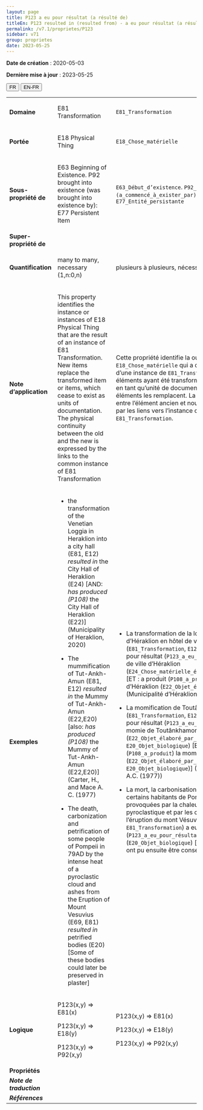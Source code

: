 ```yaml
---
layout: page
title: P123 a eu pour résultat (a résulté de)
titleEn: P123 resulted in (resulted from) - a eu pour résultat (a résulté de)
permalink: /v7.1/proprietes/P123
sidebar: v71
group: proprietes
date: 2023-05-25
---
```


**Date de création** : 2020-05-03

**Dernière mise à jour** : 2023-05-25

<div class="lang-buttons">
 <button id="fr" class="activate">FR</button>
 <button id="en-fr">EN-FR</button>
</div>

<table>
<tbody>
<tr>
<td><strong>Domaine</strong></td>
<td class="en">
<p>E81 Transformation</p>
</td>
<td>
<p><code class="language-plaintext highlighter-rouge">E81_Transformation</code></p>
</td>
</tr>
<tr>
<td><strong>Portée</strong></td>
<td class="en">
<p>E18 Physical Thing</p>
</td>
<td>
<p><code class="language-plaintext highlighter-rouge">E18_Chose_matérielle</code> </p>
</td>
</tr>
<tr>
<td><strong>Sous-propriété de</strong></td>
<td class="en">
<p>E63 Beginning of Existence. P92 brought into existence (was brought into existence by): E77 Persistent Item</p>
</td>
<td>
<p><code class="language-plaintext highlighter-rouge">E63_Début_d’existence</code>. <code class="language-plaintext highlighter-rouge">P92_a_fait_exister (a_commencé_à_exister_par)</code><code class="language-plaintext highlighter-rouge"> </code>: <code class="language-plaintext highlighter-rouge">E77_Entité_persistante</code>  </p>
</td>
</tr>
<tr>
<td><strong>Super-propriété de</strong></td>
<td class="en">
</td>
<td>
</td>
</tr>
<tr>
<td><strong>Quantification</strong></td>
<td class="en">
<p>many to many, necessary (1,n:0,n)</p>
</td>
<td>
<p>plusieurs à plusieurs, nécessaire (1,n:0,n)</p>
</td>
</tr>
<tr>
<td><strong>Note d’application</strong></td>
<td class="en">
<p>This property identifies the instance or instances of E18 Physical Thing that are the result of an instance of E81 Transformation. New items replace the transformed item or items, which cease to exist as units of documentation. The physical continuity between the old and the new is expressed by the links to the common instance of E81 Transformation</p>
</td>
<td>
<p>Cette propriété identifie la ou les instances de <code class="language-plaintext highlighter-rouge">E18_Chose_matérielle</code> qui a ou qui ont résulté d’une instance de <code class="language-plaintext highlighter-rouge">E81_Transformation</code>. Le ou les éléments ayant été transformés cessent d’exister en tant qu’unité de documentation et de nouveaux éléments les remplacent. La continuité physique entre l’élément ancien et nouveau est exprimée par les liens vers l’instance commune de <code class="language-plaintext highlighter-rouge">E81_Transformation</code>.</p>
</td>
</tr>
<tr>
<td><strong>Exemples</strong></td>
<td class="en">
<ul>
<li><p>the transformation of the Venetian Loggia in Heraklion into a city hall (E81, E12) <em>resulted in</em> the City Hall of Heraklion (E24) [AND: <em>has produced (P108) </em>the City Hall of Heraklion (E22)] (Municipality of Heraklion, 2020)</p>
</li>
<li><p>The mummification of Tut-Ankh-Amun (E81, E12) <em>resulted in</em> the Mummy of Tut-Ankh-Amun (E22,E20) [also: <em>has produced (P108) </em>the Mummy of Tut-Ankh-Amun (E22,E20)] (Carter, H., and Mace A. C. (1977)</p>
</li>
<li><p>The death, carbonization and petrification of some people of Pompeii in 79AD by the intense heat of a pyroclastic cloud and ashes from the Eruption of Mount Vesuvius (E69, E81) <em>resulted in</em> petrified bodies (E20) [Some of these bodies could later be preserved in plaster]</p>
</li>
</ul>
</td>
<td>
<ul>
<li><p>La transformation de la loggia vénitienne d’Héraklion en hôtel de ville (<code class="language-plaintext highlighter-rouge">E81_Transformation</code>, <code class="language-plaintext highlighter-rouge">E12_Production</code>) a eu pour résultat (<code class="language-plaintext highlighter-rouge">P123_a_eu_pour_résultat</code>) l’hôtel de ville d’Héraklion (<code class="language-plaintext highlighter-rouge">E24_Chose_matérielle_élaborée_par_l’humain</code>) [ET : a produit (<code class="language-plaintext highlighter-rouge">P108_a_produit</code>) l’hôtel de ville d’Héraklion (<code class="language-plaintext highlighter-rouge">E22_Objet_élaboré_par_l’humain</code>)] (Municipalité d’Héraklion, 2020)</p>
</li>
<li><p>La momification de Toutânkhamon (<code class="language-plaintext highlighter-rouge">E81_Transformation</code>, <code class="language-plaintext highlighter-rouge">E12_Production</code>) a eu pour résultat (<code class="language-plaintext highlighter-rouge">P123_a_eu_pour_résultat</code>) la momie de Toutânkhamon (<code class="language-plaintext highlighter-rouge">E22_Objet_élaboré_par_l’humain</code>, <code class="language-plaintext highlighter-rouge">E20_Objet_biologique</code>) [ET : a produit  (<code class="language-plaintext highlighter-rouge">P108_a_produit</code>) la momie de Toutânkhamon (<code class="language-plaintext highlighter-rouge">E22_Objet_élaboré_par_l’humain</code>, <code class="language-plaintext highlighter-rouge">E20_Objet_biologique</code>)] (Carter, H., et Mace A.C. (1977))</p>
</li>
<li><p>La mort, la carbonisation et la pétrification de certains habitants de Pompéi en 79 EC provoquées par la chaleur intense d’un nuage pyroclastique et par les cendres provenant de l’éruption du mont Vésuve (<code class="language-plaintext highlighter-rouge">E69_Mort</code>, <code class="language-plaintext highlighter-rouge">E81_Transformation</code>) a eu pour résultat (<code class="language-plaintext highlighter-rouge">P123_a_eu_pour_résultat</code>) des corps pétrifiés (<code class="language-plaintext highlighter-rouge">E20_Objet_biologique</code>) [certains de ces corps ont pu ensuite être conservés dans du plâtre]</p>
</li>
</ul>
</td>
</tr>
<tr>
<td><strong>Logique</strong></td>
<td class="en">
<p>P123(x,y) ⇒ E81(x)</p>
<p>P123(x,y) ⇒ E18(y)</p>
<p>P123(x,y) ⇒ P92(x,y)</p>
</td>
<td>
<p>P123(x,y) ⇒ E81(x)</p>
<p>P123(x,y) ⇒ E18(y)</p>
<p>P123(x,y) ⇒ P92(x,y)</p>
</td>
</tr>
<tr>
<td><strong>Propriétés</strong></td>
<td class="en">
</td>
<td>
</td>
</tr>
<tr>
<td><strong><em>Note de traduction</em></strong></td>
<td colspan="2">
</td>
</tr>
<tr>
<td><strong><em>Références</em></strong></td>
<td colspan="2">
</td>
</tr>
</tbody>
</table>
